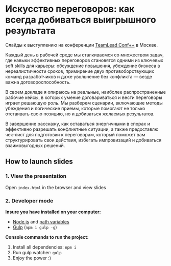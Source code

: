 # Искусство переговоров: как всегда добиваться выигрышного результата

Слайды к выступлению на конференции [TeamLead Conf++](https://teamleadconf.ru/moscow/2024/abstracts/12720) в Москве.

Каждый день в рабочей среде мы сталкиваемся со множеством задач, где навыки эффективных переговоров становятся одними из ключевых soft skills для карьеры: обсуждение повышения, убеждение бизнеса в нереалистичности сроков, примирение двух противоборствующих команд разработчиков и даже увольнение без конфликта — везде важна договороспособность.

В своем докладе я опираюсь на реальные, наиболее распространенные рабочие кейсы, в которых умение договариваться и вести переговоры играет решающую роль. Мы разберем сценарии, включающие методы убеждения и логические приемы, которые помогают не только отстаивать свою позицию, но и добиваться желаемых результатов.

В завершение расскажу, как оставаться энергичными в спорах и эффективно разрешать конфликтные ситуации, а также предоставлю чек-лист для подготовки к переговорам, который поможет вам структурировать свои действия, избегать импровизаций и добиваться взаимовыгодных решений.

## How to launch slides
### 1. View the presentation
Open `index.html` in the browser and view slides

### 2. Developer mode

__Insure you have installed on your computer:__

* [Node.js](https://nodejs.org/en/download/) and [path variables](http://stackoverflow.com/questions/8278143/node-js-how-to-run-node-command-from-any-path)
* [Gulp](http://gulpjs.com/) (`npm i gulp -g`)

__Console commands to run the project:__

1. Install all dependenсies: `npm i`
2. Run gulp watcher: `gulp`
3. Enjoy the power :)
